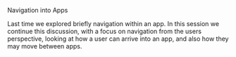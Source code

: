 Navigation into Apps

Last time we explored briefly navigation within an app. In this session we continue this discussion, with a focus on navigation from the users perspective, looking at how a user can arrive into an app, and also how they may move between apps.